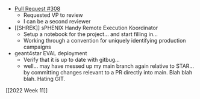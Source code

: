 
- [Pull Request #308](https://github.com/star-bnl/star-sw/pull/308)
	 - Requested VP to review
	 - I can be a second reviewer
- [[SHREK]] sPHENIX Handy Remote Execution Koordinator
	- Setup a notebook for the project... and start filling in...
	- Working through a convention for uniquely identifying production campaigns
- geant4star EVAL deployment
	- Verify that it is up to date with gitbug...
	- well... may have messed up my main branch again relative to STAR... by committing changes relevant to a PR directly into main.  Blah blah blah.  Hating GIT.
	
[[2022 Week 11]]